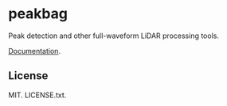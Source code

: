 # peakbag

Peak detection and other full-waveform LiDAR processing tools.

[Documentation](http://gadomski.github.io/peakbag).


## License

MIT.
LICENSE.txt.
